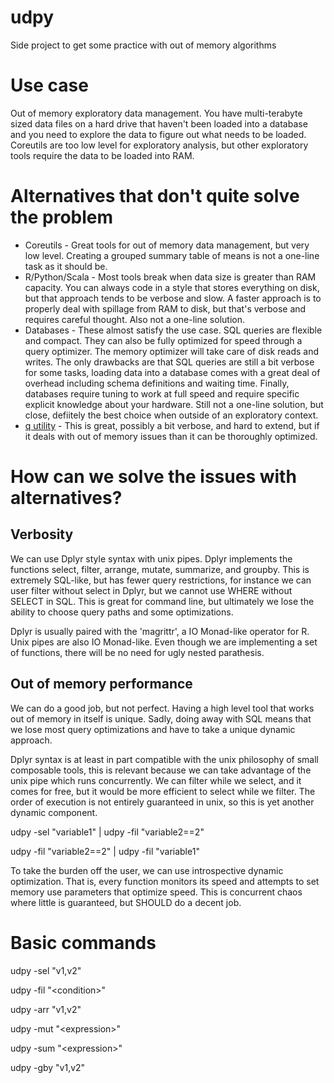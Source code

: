 # udpy
Side project to get some practice with out of memory algorithms

# Use case

Out of memory exploratory data management. You have multi-terabyte sized data files on a hard drive that haven't been loaded into a database and you need to explore the data to figure out what needs to be loaded. Coreutils are too low level for exploratory analysis, but other exploratory tools require the data to be loaded into RAM.

# Alternatives that don't quite solve the problem
* Coreutils - Great tools for out of memory data management, but very low level. Creating a grouped summary table of means is not a one-line task as it should be.
* R/Python/Scala - Most tools break when data size is greater than RAM capacity. You can always code in a style that stores everything on disk, but that approach tends to be verbose and slow. A faster approach is to properly deal with spillage from RAM to disk, but that's verbose and requires careful thought. Also not a one-line solution.
* Databases - These almost satisfy the use case. SQL queries are flexible and compact. They can also be fully optimized for speed through a query optimizer. The memory optimizer will take care of disk reads and writes. The only drawbacks are that SQL queries are still a bit verbose for some tasks, loading data into a database comes with a great deal of overhead including schema definitions and waiting time. Finally, databases require tuning to work at full speed and require specific explicit knowledge about your hardware. Still not a one-line solution, but close, defiitely the best choice when outside of an exploratory context.
* [q utility](https://github.com/harelba/q) - This is great, possibly a bit verbose, and hard to extend, but if it deals with out of memory issues than it can be thoroughly optimized.

# How can we solve the issues with alternatives?
## Verbosity 
We can use Dplyr style syntax with unix pipes. Dplyr implements the functions select, filter, arrange, mutate, summarize, and groupby. This is extremely SQL-like, but has fewer query restrictions, for instance we can user filter without select in Dplyr, but we cannot use WHERE without SELECT in SQL. This is great for command line, but ultimately we lose the ability to choose query paths and some optimizations. 

Dplyr is usually paired with the 'magrittr', a IO Monad-like operator for R. Unix pipes are also IO Monad-like. Even though we are implementing a set of functions, there will be no need for ugly nested parathesis.

## Out of memory performance 
We can do a good job, but not perfect. Having a high level tool that works out of memory in itself is unique. Sadly, doing away with SQL means that we lose most query optimizations and have to take a unique dynamic approach. 

Dplyr syntax is at least in part compatible with the unix philosophy of small composable tools, this is relevant because we can take advantage of the unix pipe which runs concurrently. We can filter while we select, and it comes for free, but it would be more efficient to select while we filter. The order of execution is not entirely guaranteed in unix, so this is yet another dynamic component.

udpy -sel "variable1" | udpy -fil "variable2==2"

udpy -fil "variable2==2" | udpy -fil "variable1"

To take the burden off the user, we can use introspective dynamic optimization. That is, every function monitors its speed and attempts to set memory use parameters that optimize speed. This is concurrent chaos where little is guaranteed, but SHOULD do a decent job.

# Basic commands
udpy -sel "v1,v2"

udpy -fil "\<condition\>"

udpy -arr "v1,v2"

udpy -mut "\<expression\>"

udpy -sum "\<expression\>"

udpy -gby "v1,v2"
